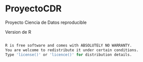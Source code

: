 # ProyectoCDR
Proyecto Ciencia de Datos reproducible

Version de R

```R

R is free software and comes with ABSOLUTELY NO WARRANTY.
You are welcome to redistribute it under certain conditions.
Type 'license()' or 'licence()' for distribution details.

```